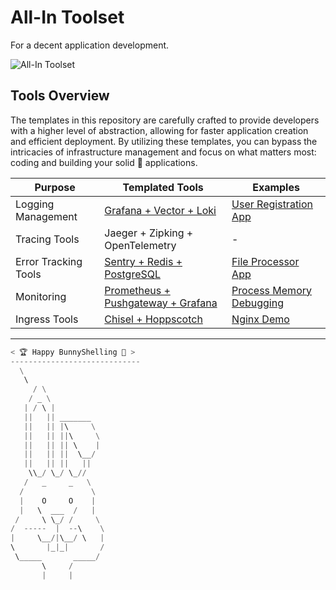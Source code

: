 # All-In Toolset
For a decent application development.

![All-In Toolset](http://i.imgur.com/3p88YN0.jpg)

## Tools Overview
The templates in this repository are carefully crafted to provide developers with a higher level of abstraction, allowing for faster application creation and efficient deployment. By utilizing these templates, you can bypass the intricacies of infrastructure management and focus on what matters most: coding and building your solid 💪 applications.

| Purpose                 | Templated Tools                                 | Examples                                 |
|-------------------------|-------------------------------------------------|------------------------------------------|
| Logging Management      | [Grafana + Vector + Loki](.bunnyshell/templates/grafana-vector-loki)| [User Registration App](examples/user_registration_app) |
| Tracing Tools           | Jaeger + Zipking + OpenTelemetry        | -                                        |
| Error Tracking Tools    | [Sentry + Redis + PostgreSQL](.bunnyshell/templates/sentry-redis-postgres)             | [File Processor App](examples/file_processor)                                        |
| Monitoring              | [Prometheus + Pushgateway + Grafana](.bunnyshell/templates/prometheus-pushgateway-grafana)                    |  [Process Memory Debugging](examples/process_memory_debugging)                                        |
| Ingress Tools | [Chisel + Hoppscotch](.bunnyshell/templates/chisel-hoppscotch)                    |  [Nginx Demo](examples/nginx_demo)                                        |

---

```python
< 🏆 Happy BunnyShelling 🚀 >
-----------------------------
  \
   \   
     / \
    / _ \
   | / \ |
   ||   || _______
   ||   || |\     \
   ||   || ||\     \
   ||   || || \    |
   ||   || ||  \__/
   ||   || ||   ||
    \\_/ \_/ \_//
   /   _     _   \
  /               \
  |    O     O    |
  |   \  ___  /   |                           
 /     \ \_/ /     \
/  -----  |  --\    \
|     \__/|\__/ \   |
\       |_|_|       /
 \_____       _____/
       \     /
       |     |
```
